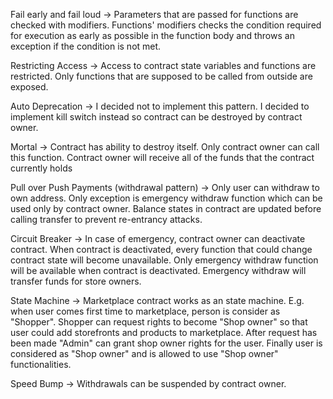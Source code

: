Fail early and fail loud
-> Parameters that are passed for functions are checked with modifiers. Functions' modifiers 
checks the condition required for execution as early as possible in the function body and throws 
an exception if the condition is not met.

Restricting Access
-> Access to contract state variables and functions are restricted. Only functions that are supposed
to be called from outside are exposed.

Auto Deprecation
-> I decided not to implement this pattern. I decided to implement kill switch instead so contract 
can be destroyed by contract owner.

Mortal
-> Contract has ability to destroy itself. Only contract owner can call this function.
Contract owner will receive all of the funds that the contract currently holds

Pull over Push Payments (withdrawal pattern)
-> Only user can withdraw to own address. Only exception is emergency withdraw function which can 
be used only by contract owner. Balance states in contract are updated before calling transfer to prevent 
re-entrancy attacks.

Circuit Breaker
-> In case of emergency, contract owner can deactivate contract. When contract is deactivated, 
every function that could change contract state will become unavailable. Only emergency withdraw 
function will be available when contract is deactivated. Emergency withdraw will transfer funds
for store owners.

State Machine
-> Marketplace contract works as an state machine. E.g. when user comes first time to marketplace,
person is consider as "Shopper". Shopper can request rights to become "Shop owner" so that user could add
storefronts and products to marketplace. After request has been made "Admin" can grant shop owner rights
for the user. Finally user is considered as "Shop owner" and is allowed to use "Shop owner" functionalities.

Speed Bump
-> Withdrawals can be suspended by contract owner.